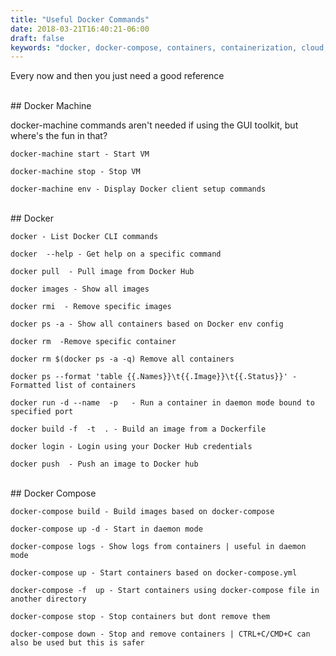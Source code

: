 ```yaml
---
title: "Useful Docker Commands"
date: 2018-03-21T16:40:21-06:00
draft: false
keywords: "docker, docker-compose, containers, containerization, cloud, vm, redis, microservices, developer, dev, development, software, convenience, article, blog post, blog"
---
```


Every now and then you just need a good reference

<!--more-->

<br>
## Docker Machine

docker-machine commands aren't needed if using the GUI toolkit, but where's the fun in that?

<pre><code class="text">docker-machine start - Start VM

docker-machine stop - Stop VM

docker-machine env - Display Docker client setup commands</code></pre>

<br>
## Docker

<pre><code class="text">docker - List Docker CLI commands

docker <command> --help - Get help on a specific command

docker pull <Name of Image> - Pull image from Docker Hub

docker images - Show all images

docker rmi <ImageID> - Remove specific images

docker ps -a - Show all containers based on Docker env config

docker rm <ContainerID> -Remove specific container

docker rm $(docker ps -a -q) Remove all containers

docker ps --format 'table {{.Names}}\t{{.Image}}\t{{.Status}}' - Formatted list of containers

docker run -d --name <Container Name> -p <External Port:Container Port> <Your Image> - Run a container in daemon mode bound to specified port

docker build -f <Your Dockerfile> -t <Tag Name> . - Build an image from a Dockerfile

docker login - Login using your Docker Hub credentials

docker push <Your Image Name> - Push an image to Docker hub</code></pre>


<br>
## Docker Compose

<pre><code class="text">docker-compose build - Build images based on docker-compose

docker-compose up -d - Start in daemon mode

docker-compose logs - Show logs from containers | useful in daemon mode

docker-compose up - Start containers based on docker-compose.yml

docker-compose -f <Filepath> up - Start containers using docker-compose file in another directory

docker-compose stop - Stop containers but dont remove them

docker-compose down - Stop and remove containers | CTRL+C/CMD+C can also be used but this is safer</code></pre>